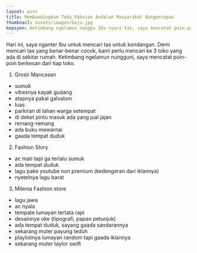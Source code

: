 ```yaml
---
layout: post
title: Membandingkan Toko Pakaian Andalan Masyarakat Banguntapan
thumbnail: assets/images/baju.jpg
kepsyen: Ketimbang ngelamun nunggu Ibu nyari tas, saya mencatat poin-poin berkesan dari tiap toko.
---
```

Hari ini, saya nganter Ibu untuk mencari tas untuk kondangan. Demi mencari tas yang benar-benar cocok, kami perlu mencari ke 3 toko yang ada di sekitar rumah. Ketimbang ngelamun nungguni, saya mencatat poin-poin berkesan dari tiap toko.

1. Grosir Mancasan
- sumuk
- vibesnya kayak gudang
- atapnya pakai galvalum
- luas
- parkiran di lahan warga setempat
- di deket pintu masuk ada yang jual jajan
- remang-remang
- ada buku mewarnai
- gaada tempat duduk

2. Fashion Story
- ac mati tapi ga terlalu sumuk
- ada tempat duduk
- lagu pake youtube non premium (kedengeran dari iklannya)
- nyetelnya lagu barat

3. Milenia Fashion store
- lagu jawa
- ac nyala
- tempate lumayan tertata rapi
- desainnya oke (tipografi, papan petunjuk)
- ada tempat duduk, sayang gaada sandarannya
- sekarang muter payung teduh
- playlistnya lumayan random tapi gaada iklannya
- sekarang muter taylor swift